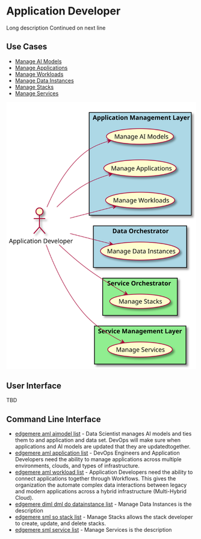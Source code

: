 # Application Developer

Long description Continued on next line



## Use Cases

* [Manage AI Models](../../edgemere/aml/usecases/ManageAIModels)
* [Manage Applications](../../edgemere/aml/usecases/ManageApplications)
* [Manage Workloads](../../edgemere/aml/usecases/ManageWorkloads)
* [Manage Data Instances](../../edgemere/diml/dml/do/usecases/ManageDataInstances)
* [Manage Stacks](../../edgemere/sml/so/usecases/ManageStacks)
* [Manage Services](../../edgemere/sml/usecases/ManageServices)

  
![Use Case Diagram](./UseCase.svg)

## User Interface
TBD

## Command Line Interface
* [ edgemere aml aimodel list](./action/aimodel/list) - Data Scientist manages AI models and ties them to and application and data set. DevOps will make sure when applications and AI models are updated that they are updatedtogether.
* [ edgemere aml application list](./action/application/list) - DevOps Engineers and Application Developers need the ability to manage applications across multiple environments, clouds, and types of infrastructure.
* [ edgemere aml workload list](./action/workload/list) - Application Developers need the ability to connect applications together through Workflows. This gives the organization the automate complex data interactions between legacy and modern applications across a hybrid infrastructure (Multi-Hybrid Cloud).
* [ edgemere diml dml do datainstance list](./action/datainstance/list) - Manage Data Instances is the description
* [ edgemere sml so stack list](./action/stack/list) - Manage Stacks allows the stack developer to create, update, and delete stacks.
* [ edgemere sml service list](./action/service/list) - Manage Services is the description


